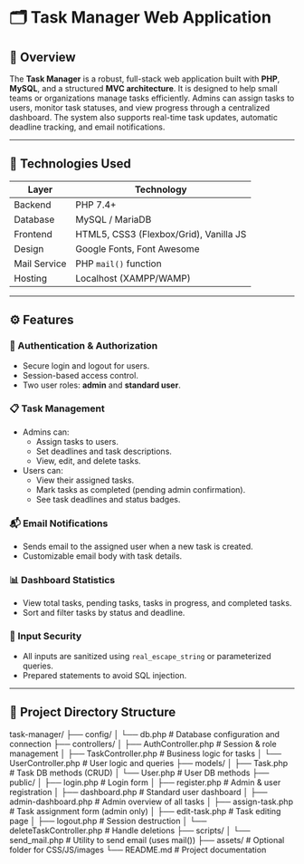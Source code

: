 # 🗂️ Task Manager Web Application

## 📌 Overview

The **Task Manager** is a robust, full-stack web application built with **PHP**, **MySQL**, and a structured **MVC architecture**. It is designed to help small teams or organizations manage tasks efficiently. Admins can assign tasks to users, monitor task statuses, and view progress through a centralized dashboard. The system also supports real-time task updates, automatic deadline tracking, and email notifications.

---

## 🧰 Technologies Used

| Layer        | Technology               |
|--------------|---------------------------|
| Backend      | PHP 7.4+                  |
| Database     | MySQL / MariaDB           |
| Frontend     | HTML5, CSS3 (Flexbox/Grid), Vanilla JS |
| Design       | Google Fonts, Font Awesome |
| Mail Service | PHP `mail()` function     |
| Hosting      | Localhost (XAMPP/WAMP)    |

---

## ⚙️ Features

### 🔐 Authentication & Authorization
- Secure login and logout for users.
- Session-based access control.
- Two user roles: **admin** and **standard user**.

### 📋 Task Management
- Admins can:
  - Assign tasks to users.
  - Set deadlines and task descriptions.
  - View, edit, and delete tasks.
- Users can:
  - View their assigned tasks.
  - Mark tasks as completed (pending admin confirmation).
  - See task deadlines and status badges.

### 📬 Email Notifications
- Sends email to the assigned user when a new task is created.
- Customizable email body with task details.

### 📊 Dashboard Statistics
- View total tasks, pending tasks, tasks in progress, and completed tasks.
- Sort and filter tasks by status and deadline.

### 🧼 Input Security
- All inputs are sanitized using `real_escape_string` or parameterized queries.
- Prepared statements to avoid SQL injection.

---

## 🧱 Project Directory Structure

task-manager/
├── config/
│ └── db.php # Database configuration and connection
├── controllers/
│ ├── AuthController.php # Session & role management
│ ├── TaskController.php # Business logic for tasks
│ └── UserController.php # User logic and queries
├── models/
│ ├── Task.php # Task DB methods (CRUD)
│ └── User.php # User DB methods
├── public/
│ ├── login.php # Login form
│ ├── register.php # Admin & user registration
│ ├── dashboard.php # Standard user dashboard
│ ├── admin-dashboard.php # Admin overview of all tasks
│ ├── assign-task.php # Task assignment form (admin only)
│ ├── edit-task.php # Task editing page
│ ├── logout.php # Session destruction
│ └── deleteTaskController.php # Handle deletions
├── scripts/
│ └── send_mail.php # Utility to send email (uses mail())
├── assets/ # Optional folder for CSS/JS/images
└── README.md # Project documentation